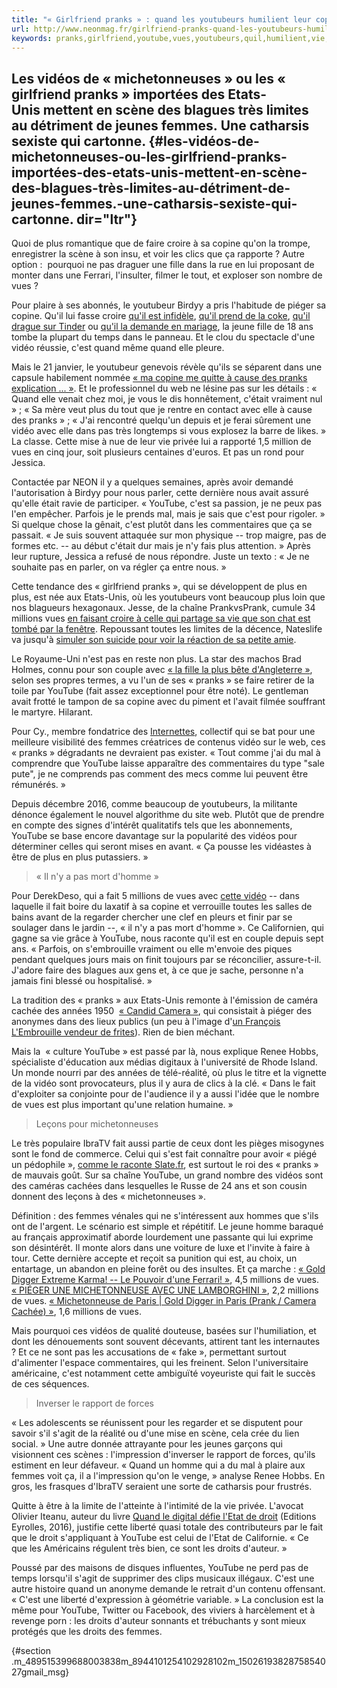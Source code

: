 ```yaml
---
title: "« Girlfriend pranks » : quand les youtubeurs humilient leur copine pour du clic"
url: http://www.neonmag.fr/girlfriend-pranks-quand-les-youtubeurs-humilient-leur-copine-pour-du-clic-482552.html
keywords: pranks,girlfriend,youtube,vues,youtubeurs,quil,humilient,vie,vidéo,cest,millions,copine,femmes
---
```

Les vidéos de « michetonneuses » ou les « girlfriend pranks » importées des Etats-Unis mettent en scène des blagues très limites au détriment de jeunes femmes. Une catharsis sexiste qui cartonne. {#les-vidéos-de-michetonneuses-ou-les-girlfriend-pranks-importées-des-etats-unis-mettent-en-scène-des-blagues-très-limites-au-détriment-de-jeunes-femmes.-une-catharsis-sexiste-qui-cartonne. dir="ltr"}
---------------------------------------------------------------------------------------------------------------------------------------------------------------------------------------------------

Quoi de plus romantique que de faire croire à sa copine qu'on la trompe, enregistrer la scène à son insu, et voir les clics que ça rapporte ? Autre option :  pourquoi ne pas draguer une fille dans la rue en lui proposant de monter dans une Ferrari, l'insulter, filmer le tout, et exploser son nombre de vues ?

Pour plaire à ses abonnés, le youtubeur Birdyy a pris l'habitude de piéger sa copine. Qu'il lui fasse croire [qu'il est infidèle](https://www.youtube.com/watch?v=5xKGs4geP8Q), [qu'il prend de la coke](https://www.youtube.com/watch?v=0nXkpu5uqeQ), [qu'il drague sur Tinder](https://www.youtube.com/watch?v=a1eBPhyoRes) ou [qu'il la demande en mariage](https://www.youtube.com/watch?v=PaBSbZQcCEU), la jeune fille de 18 ans tombe la plupart du temps dans le panneau. Et le clou du spectacle d'une vidéo réussie, c'est quand même quand elle pleure.

Mais le 21 janvier, le youtubeur genevois révèle qu'ils se séparent dans une capsule habilement nommée [« ma copine me quitte à cause des pranks explication ... »](https://www.youtube.com/channel/UCC91DAW39dNDsH5AA3JNvUQ). Et le professionnel du web ne lésine pas sur les détails : « Quand elle venait chez moi, je vous le dis honnêtement, c'était vraiment nul » ; « Sa mère veut plus du tout que je rentre en contact avec elle à cause des pranks » ; « J'ai rencontré quelqu'un depuis et je ferai sûrement une vidéo avec elle dans pas très longtemps si vous explosez la barre de likes. » La classe. Cette mise à nue de leur vie privée lui a rapporté 1,5 million de vues en cinq jour, soit plusieurs centaines d'euros. Et pas un rond pour Jessica.

Contactée par NEON il y a quelques semaines, après avoir demandé l'autorisation à Birdyy pour nous parler, cette dernière nous avait assuré qu'elle était ravie de participer. « YouTube, c'est sa passion, je ne peux pas l'en empêcher. Parfois je le prends mal, mais je sais que c'est pour rigoler. » Si quelque chose la gênait, c'est plutôt dans les commentaires que ça se passait. « Je suis souvent attaquée sur mon physique -- trop maigre, pas de formes etc. -- au début c'était dur mais je n'y fais plus attention. » Après leur rupture, Jessica a refusé de nous répondre. Juste un texto : « Je ne souhaite pas en parler, on va régler ça entre nous. »

Cette tendance des « girlfriend pranks », qui se développent de plus en plus, est née aux Etats-Unis, où les youtubeurs vont beaucoup plus loin que nos blagueurs hexagonaux. Jesse, de la chaîne PrankvsPrank, cumule 34 millions vues [en faisant croire à celle qui partage sa vie que son chat est tombé par la fenêtre](https://www.youtube.com/watch?v=GI6yvRZafLY). Repoussant toutes les limites de la décence, Nateslife va jusqu'à [simuler son suicide pour voir la réaction de sa petite amie](https://www.youtube.com/watch?v=F0X0wuudNik).

Le Royaume-Uni n'est pas en reste non plus. La star des machos Brad Holmes, connu pour son couple avec [« la fille la plus bête d'Angleterre »](https://www.youtube.com/watch?v=KEmZREj3h0c), selon ses propres termes, a vu l'un de ses « pranks » se faire retirer de la toile par YouTube (fait assez exceptionnel pour être noté). Le gentleman avait frotté le tampon de sa copine avec du piment et l'avait filmée souffrant le martyre. Hilarant.

Pour Cy., membre fondatrice des [Internettes](https://www.facebook.com/les1ternettes), collectif qui se bat pour une meilleure visibilité des femmes créatrices de contenus vidéo sur le web, ces « pranks » dégradants ne devraient pas exister. « Tout comme j'ai du mal à comprendre que YouTube laisse apparaître des commentaires du type "sale pute", je ne comprends pas comment des mecs comme lui peuvent être rémunérés. »

Depuis décembre 2016, comme beaucoup de youtubeurs, la militante dénonce également le nouvel algorithme du site web. Plutôt que de prendre en compte des signes d'intérêt qualitatifs tels que les abonnements, YouTube se base encore davantage sur la popularité des vidéos pour déterminer celles qui seront mises en avant. « Ça pousse les vidéastes à être de plus en plus putassiers. »

> « Il n'y a pas mort d'homme »

Pour DerekDeso, qui a fait 5 millions de vues avec [cette vidéo](https://www.youtube.com/watch?v=ieTPc80m5PQ) -- dans laquelle il fait boire du laxatif à sa copine et verrouille toutes les salles de bains avant de la regarder chercher une clef en pleurs et finir par se soulager dans le jardin --, « il n'y a pas mort d'homme ». Ce Californien, qui gagne sa vie grâce à YouTube, nous raconte qu'il est en couple depuis sept ans. « Parfois, on s'embrouille vraiment ou elle m'envoie des piques pendant quelques jours mais on finit toujours par se réconcilier, assure-t-il. J'adore faire des blagues aux gens et, à ce que je sache, personne n'a jamais fini blessé ou hospitalisé. »

La tradition des « pranks » aux Etats-Unis remonte à l'émission de caméra cachée des années 1950  [« Candid Camera »](https://www.youtube.com/channel/UCBH1PpAu9UZ0Dkn6qGqGsmg), qui consistait à piéger des anonymes dans des lieux publics (un peu à l'image d'[un François L'Embrouille vendeur de frites](https://www.youtube.com/watch?v=Q-CWjBCNoMg)). Rien de bien méchant.

Mais la  « culture YouTube » est passé par là, nous explique Renee Hobbs, spécialiste d'éducation aux médias digitaux à l'université de Rhode Island. Un monde nourri par des années de télé-réalité, où plus le titre et la vignette de la vidéo sont provocateurs, plus il y aura de clics à la clé. « Dans le fait d'exploiter sa conjointe pour de l'audience il y a aussi l'idée que le nombre de vues est plus important qu'une relation humaine. »

> Leçons pour michetonneuses

Le très populaire IbraTV fait aussi partie de ceux dont les pièges misogynes sont le fond de commerce. Celui qui s'est fait connaître pour avoir « piégé un pédophile », [comme le raconte Slate.fr](http://www.slate.fr/story/125987/ibratv-youtubeurs-jouer-heros), est surtout le roi des « pranks » de mauvais goût. Sur sa chaîne YouTube, un grand nombre des vidéos sont des caméras cachées dans lesquelles le Russe de 24 ans et son cousin donnent des leçons à des « michetonneuses ».

Définition : des femmes vénales qui ne s'intéressent aux hommes que s'ils ont de l'argent. Le scénario est simple et répétitif. Le jeune homme baraqué au français approximatif aborde lourdement une passante qui lui exprime son désintérêt. Il monte alors dans une voiture de luxe et l'invite à faire à tour. Cette dernière accepte et reçoit sa punition qui est, au choix, un entartage, un abandon en pleine forêt ou des insultes. Et ça marche : [« Gold Digger Extreme Karma! -- Le Pouvoir d'une Ferrari! »](https://www.youtube.com/watch?v=hXlxK6mvfyg), 4,5 millions de vues. [« PIÉGER UNE MICHETONNEUSE AVEC UNE LAMBORGHINI »](https://www.youtube.com/watch?v=4WaU1d6OicI), 2,2 millions de vues. [« Michetonneuse de Paris \| Gold Digger in Paris (Prank / Camera Cachée) »](https://www.youtube.com/watch?v=3-9liFxRpl4), 1,6 millions de vues.

Mais pourquoi ces vidéos de qualité douteuse, basées sur l'humiliation, et dont les dénouements sont souvent décevants, attirent tant les internautes ? Et ce ne sont pas les accusations de « fake », permettant surtout d'alimenter l'espace commentaires, qui les freinent. Selon l'universitaire américaine, c'est notamment cette ambiguïté voyeuriste qui fait le succès de ces séquences.

> Inverser le rapport de forces

« Les adolescents se réunissent pour les regarder et se disputent pour savoir s'il s'agit de la réalité ou d'une mise en scène, cela crée du lien social. » Une autre donnée attrayante pour les jeunes garçons qui visionnent ces scènes : l'impression d'inverser le rapport de forces, qu'ils estiment en leur défaveur. « Quand un homme qui a du mal à plaire aux femmes voit ça, il a l'impression qu'on le venge, » analyse Renee Hobbs. En gros, les frasques d'IbraTV seraient une sorte de catharsis pour frustrés.

Quitte à être à la limite de l'atteinte à l'intimité de la vie privée. L'avocat Olivier Iteanu, auteur du livre [Quand le digital défie l'Etat de droit](https://www.amazon.fr/Quand-digital-d%C3%A9fie-l%C3%89tat-droit/dp/2212118597) (Editions Eyrolles, 2016), justifie cette liberté quasi totale des contributeurs par le fait que le droit s'appliquant à YouTube est celui de l'Etat de Californie. « Ce que les Américains régulent très bien, ce sont les droits d'auteur. »

Poussé par des maisons de disques influentes, YouTube ne perd pas de temps lorsqu'il s'agit de supprimer des clips musicaux illégaux. C'est une autre histoire quand un anonyme demande le retrait d'un contenu offensant. « C'est une liberté d'expression à géométrie variable. » La conclusion est la même pour YouTube, Twitter ou Facebook, des viviers à harcèlement et à revenge porn : les droits d'auteur sonnants et trébuchants y sont mieux protégés que les droits des femmes.

 {#section .m_489515399688003838m_8944101254102928102m_1502619382875854027gmail_msg}
